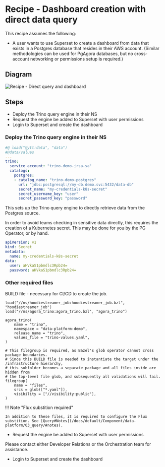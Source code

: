 # Recipe - Dashboard creation with direct data query

This recipe assumes the following:

* A user wants to use Superset to create a dashboard from data that exists in a Postgres database that resides in their AWS account. (Similar methodologies can be used for PgAgora databases, but no cross-account networking or permissions setup is required.)

## Diagram

![Recipe - Direct query and dashboard](./recipe-direct-query.png)

<!-- Source: https://www.figma.com/file/rWDj39dHNYcsLBA7cFLFyI/Recipe1---Dashboard-%2B-direct-query?type=whiteboard&node-id=0-1&t=W5nBEqTdUNuxEiCh-0 -->

## Steps

* Deploy the Trino query engine in their NS
* Request the engine be added to Superset with user permissions
* Login to Superset and create the dashboard

### Deploy the Trino query engine in their NS

```trino-values.yaml
#@ load("@ytt:data", "data")
#@data/values
---
trino:
  service_account: "trino-demo-irsa-sa"
  catalogs:
    postgres: 
    - catalog_name: "trino-demo-postgres"
      url: "jdbc:postgresql://my-db.demo.svc:5432/data-db"
      secret_name: "my-credentials-k8s-secret"
      secret_username_key: "user"
      secret_password_key: "password"
```

This sets up the Trino query engine to directly retrieve data from the Postgres source. 

In order to avoid teams checking in sensitive data directly, this requires the creation of a Kubernetes secret. This may be done for you by the PG Operator, or by hand.

```yaml
apiVersion: v1
kind: Secret
metadata:
  name: my-credentials-k8s-secret
data:
  user: aHVkaS1pbmdlc3Rpb24=
  password: aHVkaS1pbmdlc3Rpb24=
```

### Other required files

BUILD file - necessary for CI/CD to create the job. 

```BUILD
load("//ns/hoodiestreamer_job:hoodiestreamer_job.bzl", "hoodiestreamer_job")
load("//ns/agora_trino:agora_trino.bzl", "agora_trino")

agora_trino(
    name = "trino",
    namespace = "data-platform-demo",
    release_name = "trino",
    values_file = "trino-values.yaml",
)

# This filegroup is required, as Bazel's glob operator cannot cross package boundaries.
# Since this BUILD file is needed to instantiate the target under the /infrastructure hierarchy,
# this subfolder becomes a separate package and all files inside are hidden from
# the top-level file glob, and subsequently all validations will fail.
filegroup(
    name = "files",
    srcs = glob(["*.yaml"]),
    visibility = ["//visibility:public"],
)
```

!!! Note "Flux substition required"

    In addition to these files, it is required to configure the Flux substition. See [Query#Notes](/docs/default/Component/data-platform/03_query/#notes).

* Request the engine be added to Superset with user permissions

Please contact either Developer Relations or the Orchestration team for assistance.

* Login to Superset and create the dashboard
